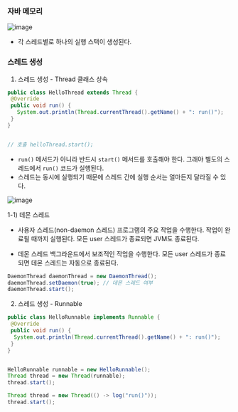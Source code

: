 ### 자바 메모리 
![image](https://github.com/user-attachments/assets/78c3ed58-22d3-416d-ba64-85576cf08a29)

- 각 스레드별로 하나의 실행 스택이 생성된다.


### 스레드 생성
1)   스레드 생성 - Thread 클래스 상속
```java
public class HelloThread extends Thread {
 @Override
 public void run() {
   System.out.println(Thread.currentThread().getName() + ": run()");
 }
}


// 호출 helloThread.start(); 
```

- `run()` 메서드가 아니라 반드시 `start()` 메서드를 호출해야 한다. 그래야 별도의 스레드에서 `run()` 코드가 실행된다.
- 스레드는 동시에 실행되기 때문에 스레드 간에 실행 순서는 얼마든지 달라질 수 있다.


![image](https://github.com/user-attachments/assets/b10f60cd-df78-4e60-9168-d2ef4a95cde3)

1-1) 데몬 스레드

- 사용자 스레드(non-daemon 스레드)
프로그램의 주요 작업을 수행한다.
작업이 완료될 때까지 실행된다.
모든 user 스레드가 종료되면 JVM도 종료된다.

- 데몬 스레드
백그라운드에서 보조적인 작업을 수행한다.
모든 user 스레드가 종료되면 데몬 스레드는 자동으로 종료된다.
```java
DaemonThread daemonThread = new DaemonThread();
daemonThread.setDaemon(true); // 데몬 스레드 여부
daemonThread.start();
```

2)  스레드 생성 - Runnable
```java
public class HelloRunnable implements Runnable {
 @Override
 public void run() {
  System.out.println(Thread.currentThread().getName() + ": run()");
 }
}


HelloRunnable runnable = new HelloRunnable();
Thread thread = new Thread(runnable);
thread.start();
```

```java
Thread thread = new Thread(() -> log("run()"));
thread.start();
```

